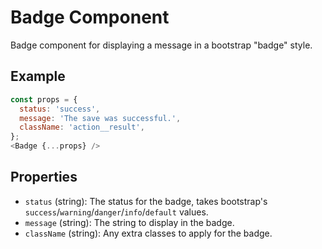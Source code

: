 # Badge Component

Badge component for displaying a message in a bootstrap "badge" style.

## Example
```js
const props = {
  status: 'success',
  message: 'The save was successful.',
  className: 'action__result',
};
<Badge {...props} />
```

## Properties

 * `status` (string): The status for the badge, takes bootstrap's `success`/`warning`/`danger`/`info`/`default` values.
 * `message` (string): The string to display in the badge.
 * `className` (string): Any extra classes to apply for the badge.
